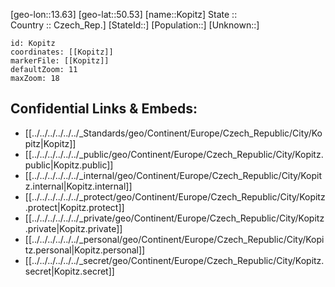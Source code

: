 ﻿---
location: [50.53,13.63] 
mapzoom: [7,12] 
mapmarker: city 
type: City
tags:
- geo/City


SpocWebEntityId: 31567
isDeleted: false
confidential: public

---
[geo-lon::13.63] 
[geo-lat::50.53] 
[name::Kopitz] 
State ::  
Country :: Czech_Rep.] 
[StateId::] 
[Population::] 
[Unknown::] 


```leaflet
id: Kopitz
coordinates: [[Kopitz]] 
markerFile: [[Kopitz]] 
defaultZoom: 11 
maxZoom: 18
```


## Confidential Links & Embeds: 
- [[../../../../../../_Standards/geo/Continent/Europe/Czech_Republic/City/Kopitz|Kopitz]] 
- [[../../../../../../_public/geo/Continent/Europe/Czech_Republic/City/Kopitz.public|Kopitz.public]] 
- [[../../../../../../_internal/geo/Continent/Europe/Czech_Republic/City/Kopitz.internal|Kopitz.internal]] 
- [[../../../../../../_protect/geo/Continent/Europe/Czech_Republic/City/Kopitz.protect|Kopitz.protect]] 
- [[../../../../../../_private/geo/Continent/Europe/Czech_Republic/City/Kopitz.private|Kopitz.private]] 
- [[../../../../../../_personal/geo/Continent/Europe/Czech_Republic/City/Kopitz.personal|Kopitz.personal]] 
- [[../../../../../../_secret/geo/Continent/Europe/Czech_Republic/City/Kopitz.secret|Kopitz.secret]] 
